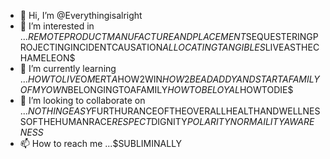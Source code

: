 - 👋 Hi, I’m @Everythingisalright
- 👀 I’m interested in ...$REMOTEPRODUCTMANUFACTUREANDPLACEMENT$SEQUESTERINGPROJECTINGINCIDENTCAUSATION$ALLOCATINGTANGIBLES$LIVEASTHECHAMELEON$   
- 🌱 I’m currently learning ...$HOWTOLIVE$O$M$E$R$T$A$HOW2WIN$HOW2BEADADDYANDSTARTAFAMILYOFMYOWN$BELONGINGTOAFAMILY$HOWTOBELOYAL$HOWTODIE$
- 💞️ I’m looking to collaborate on ...$NOTHINGEASY$FURTHURANCEOFTHEOVERALLHEALTHANDWELLNESSOFTHEHUMANRACE$RESPECT$DIGNITY$POLARITYNORMAILITYAWARENESS$
- 📫 How to reach me ...$SUBLIMINALLY

<!---
Everythingisalright/Everythingisalright is a ✨ special ✨ repository because its `README.md` (this file) appears on your GitHub profile.
You can click the Preview link to take a look at your changes.
--->
